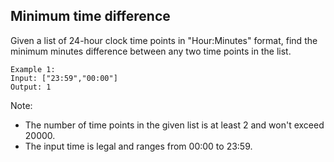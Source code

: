 ## Minimum time difference

Given a list of 24-hour clock time points in "Hour:Minutes" format, find the minimum minutes difference between any two time points in the list.
```
Example 1:
Input: ["23:59","00:00"]
Output: 1
```
Note:  
- The number of time points in the given list is at least 2 and won't exceed 20000.
- The input time is legal and ranges from 00:00 to 23:59.